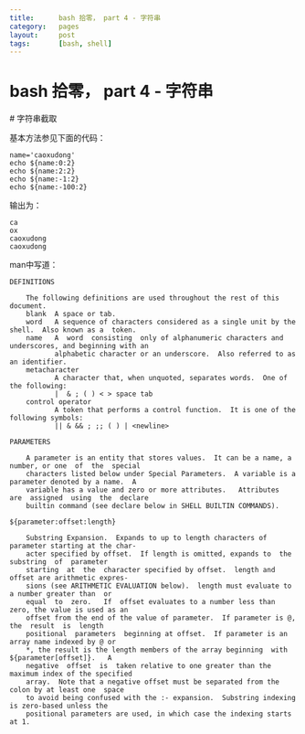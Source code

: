 ```yaml
---
title:      bash 拾零， part 4 - 字符串
category:   pages
layout:     post
tags:       [bash, shell]
---
```




bash 拾零， part 4 - 字符串
=================




<a name="substring" />
# 字符串截取

基本方法参见下面的代码：

    name='caoxudong'
    echo ${name:0:2}
	echo ${name:2:2}
	echo ${name:-1:2}
	echo ${name:-100:2}

输出为：

    ca
    ox
    caoxudong
    caoxudong

man中写道：

    DEFINITIONS

        The following definitions are used throughout the rest of this document.
        blank  A space or tab.
        word   A sequence of characters considered as a single unit by the shell.  Also known as a  token.
        name   A  word  consisting  only of alphanumeric characters and underscores, and beginning with an
               alphabetic character or an underscore.  Also referred to as an identifier.
        metacharacter
               A character that, when unquoted, separates words.  One of the following:
               |  & ; ( ) < > space tab
        control operator
               A token that performs a control function.  It is one of the following symbols:
               || & && ; ;; ( ) | <newline>

    PARAMETERS
    
        A parameter is an entity that stores values.  It can be a name, a number, or one  of  the  special
        characters listed below under Special Parameters.  A variable is a parameter denoted by a name.  A
        variable has a value and zero or more attributes.   Attributes  are  assigned  using  the  declare
        builtin command (see declare below in SHELL BUILTIN COMMANDS).

    ${parameter:offset:length}
    
        Substring Expansion.  Expands to up to length characters of parameter starting at the char-
        acter specified by offset.  If length is omitted, expands to  the  substring  of  parameter
        starting  at  the  character specified by offset.  length and offset are arithmetic expres-
        sions (see ARITHMETIC EVALUATION below).  length must evaluate to a number greater than  or
        equal  to  zero.   If  offset evaluates to a number less than zero, the value is used as an
        offset from the end of the value of parameter.  If parameter is @,  the  result  is  length
        positional  parameters  beginning at offset.  If parameter is an array name indexed by @ or
        *, the result is the length members of the array beginning  with  ${parameter[offset]}.   A
        negative  offset  is  taken relative to one greater than the maximum index of the specified
        array.  Note that a negative offset must be separated from the colon by at least one  space
        to avoid being confused with the :- expansion.  Substring indexing is zero-based unless the
        positional parameters are used, in which case the indexing starts at 1.
